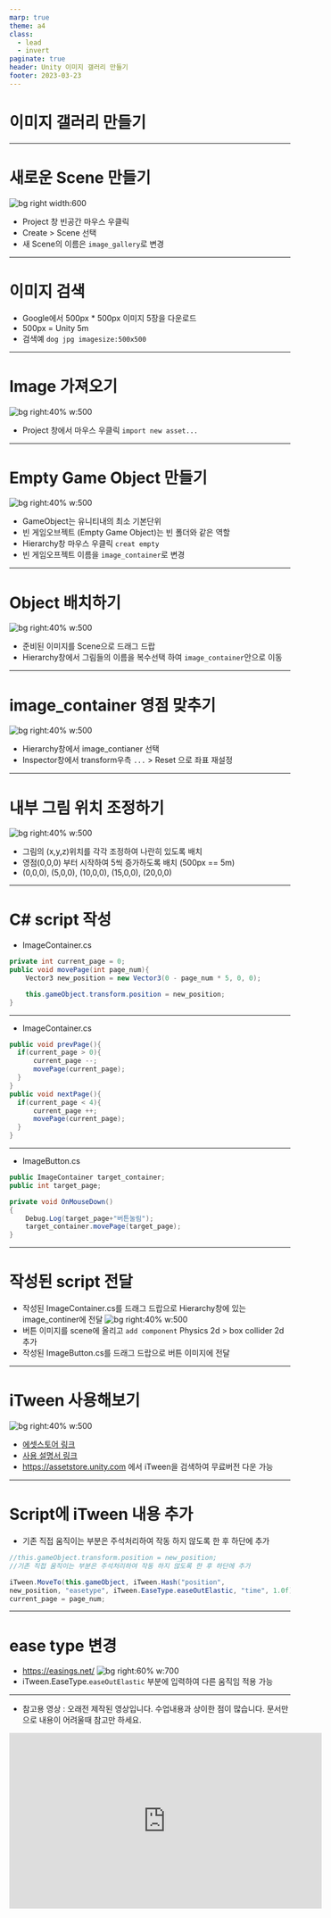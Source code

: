 ```yaml
---
marp: true
theme: a4
class:
  - lead
  - invert
paginate: true
header: Unity 이미지 갤러리 만들기
footer: 2023-03-23
---
```


# 이미지 갤러리 만들기

---

# 새로운 Scene 만들기
![bg right width:600](../../Marp_images/Unity3d/new_scene.png)
- Project 창 빈공간 마우스 우클릭
- Create > Scene 선택
- 새 Scene의 이름은 `image_gallery`로 변경

---

# 이미지 검색
- Google에서 500px * 500px 이미지 5장을 다운로드
- 500px = Unity 5m
- 검색예 ```dog jpg imagesize:500x500```

---

# Image 가져오기
![bg right:40% w:500](../../Marp_images/Unity3d/Unity_import_image.png)
- Project 창에서 마우스 우클릭 ```import new asset...```

---

# Empty Game Object 만들기
![bg right:40% w:500](../../Marp_images/Unity3d/Unity_2d_animation1.png)
- GameObject는 유니티내의 최소 기본단위
- 빈 게임오브젝트 (Empty Game Object)는 빈 폴더와 같은 역할
- Hierarchy창 마우스 우클릭 ```creat empty```
- 빈 게임오프젝트 이름을 ```image_container```로 변경

---

# Object 배치하기
![bg right:40% w:500](../../Marp_images/Unity3d/image_gallery1.png)
- 준비된 이미지를 Scene으로 드래그 드랍
- Hierarchy창에서 그림들의 이름을 복수선택 하여 ```image_container```안으로 이동

---

# image_container 영점 맞추기
![bg right:40% w:500](../../Marp_images/Unity3d/image_gallery2.png)
- Hierarchy창에서 image_contianer 선택
- Inspector창에서 transform우측 ```...``` > Reset 으로 좌표 재설정

---

# 내부 그림 위치 조정하기
![bg right:40% w:500](../../Marp_images/Unity3d/image_gallery3.png)
- 그림의 (x,y,z)위치를 각각 조정하여 나란히 있도록 배치
- 영점(0,0,0) 부터 시작하여 5씩 증가하도록 배치 (500px == 5m)
- (0,0,0), (5,0,0), (10,0,0), (15,0,0), (20,0,0)

---

# C# script 작성
- ImageContainer.cs
```C#
private int current_page = 0;
public void movePage(int page_num){
    Vector3 new_position = new Vector3(0 - page_num * 5, 0, 0);

    this.gameObject.transform.position = new_position;
}
```

---

- ImageContainer.cs
```C#
public void prevPage(){
  if(current_page > 0){
      current_page --;
      movePage(current_page);
  } 
}
public void nextPage(){
  if(current_page < 4){
      current_page ++;
      movePage(current_page);
  }
}
```

---

- ImageButton.cs
```C#
public ImageContainer target_container;
public int target_page;

private void OnMouseDown()
{
    Debug.Log(target_page+"버튼눌림");
    target_container.movePage(target_page);
}
```

---

# 작성된 script 전달
- 작성된 ImageContainer.cs를 드래그 드랍으로 Hierarchy창에 있는 image_continer에 전달
![bg right:40% w:500](../../Marp_images/Unity3d/image_gallery4.png)
- 버튼 이미지를 scene에 올리고 ```add component``` Physics 2d > box collider 2d 추가
- 작성된 ImageButton.cs를 드래그 드랍으로 버튼 이미지에 전달

---

# iTween 사용해보기
![bg right:40% w:500](../../Marp_images/Unity3d/itween.png)
- [에셋스토어 링크 ](https://assetstore.unity.com/packages/tools/animation/itween-84)
- [사용 설명서 링크](http://www.pixelplacement.com/itween/documentation.php)
- https://assetstore.unity.com 에서 iTween을 검색하여 무료버전 다운 가능

---

# Script에 iTween 내용 추가

- 기존 직접 움직이는 부분은 주석처리하여 작동 하지 않도록 한 후 하단에 추가
```C#
//this.gameObject.transform.position = new_position;
//기존 직접 움직이는 부분은 주석처리하여 작동 하지 않도록 한 후 하단에 추가

iTween.MoveTo(this.gameObject, iTween.Hash("position", 
new_position, "easetype", iTween.EaseType.easeOutElastic, "time", 1.0f));
current_page = page_num;
```

---

# ease type 변경
- https://easings.net/
![bg right:60% w:700](../../Marp_images/Unity3d/itween_ease.png)
- iTween.EaseType.`easeOutElastic` 부분에 입력하여 다른 움직임 적용 가능

---

- 참고용 영상 : 오래전 제작된 영상입니다. 수업내용과 상이한 점이 많습니다. 문서만으로 내용이 어려울때 참고만 하세요.
<iframe width="560" height="315" src="https://www.youtube.com/embed/AOFBlWIzzm8" title="YouTube video player" frameborder="0" allow="accelerometer; autoplay; clipboard-write; encrypted-media; gyroscope; picture-in-picture; web-share" allowfullscreen></iframe>